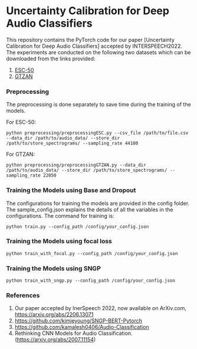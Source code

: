 # Uncertainty Calibration for Deep Audio Classifiers

This repository contains the PyTorch code for our paper [Uncertainty Calibration for Deep Audio Classifiers] accepted by INTERSPEECH2022. The experiments are conducted on the following two datasets which can be downloaded from the links provided:
1. [ESC-50](https://github.com/karolpiczak/ESC-50)
2. [GTZAN](https://www.kaggle.com/andradaolteanu/gtzan-dataset-music-genre-classification)

### Preprocessing

The preprocessing is done separately to save time during the training of the models.

For ESC-50: 
```console
python preprocessing/preprocessingESC.py --csv_file /path/to/file.csv --data_dir /path/to/audio_data/ --store_dir /path/to/store_spectrograms/ --sampling_rate 44100
```

For GTZAN:
```console
python preprocessing/preprocessingGTZAN.py --data_dir /path/to/audio_data/ --store_dir /path/to/store_spectrograms/ --sampling_rate 22050
```

### Training the Models using Base and Dropout

The configurations for training the models are provided in the config folder. The sample_config.json explains the details of all the variables in the configurations. The command for training is: 
```console
python train.py --config_path /config/your_config.json
```

### Training the Models using focal loss
```console
python train_with_focal.py --config_path /config/your_config.json
```

### Training the Models using SNGP
```console
python train_with_sngp.py --config_path /config/your_config.json
```

### References
1. Our paper accepted by InerSpeech 2022, now available on ArXiv.com, https://arxiv.org/abs/2206.13071
2. https://github.com/kimjeyoung/SNGP-BERT-Pytorch
3. https://github.com/kamalesh0406/Audio-Classification
4. Rethinking CNN Models for Audio Classification. (https://arxiv.org/abs/2007.11154)
